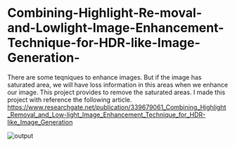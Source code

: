 # Combining-Highlight-Re-moval-and-Lowlight-Image-Enhancement-Technique-for-HDR-like-Image-Generation-
There are some teqniques to enhance images. But if the image has saturated area, we will have loss information in this areas when we enhance our image. This project provides to remove the saturated areas. I made this project with reference the following article. 
https://www.researchgate.net/publication/339679061_Combining_Highlight_Removal_and_Low-light_Image_Enhancement_Technique_for_HDR-like_Image_Generation

![output](https://user-images.githubusercontent.com/64545114/123084508-e07d7c80-d429-11eb-9e1a-7285a5910e3e.PNG)


